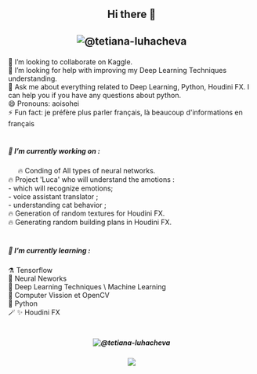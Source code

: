 ## <p align="center">Hi there 👋  </p>
## <p align="center">![@tetiana-luhacheva](https://img.shields.io/badge/LinkedIN-%40tetiana--luhacheva-blue)  </p>

👯 I’m looking to collaborate on Kaggle.
</br> 🤔 I’m looking for help with improving my Deep Learning Techniques understanding.
</br> 💬 Ask me about everything related to Deep Learning, Python, Houdini FX. I can help you if you have any questions about python.
</br> 😄 Pronouns: aoisohei
</br> ⚡ Fun fact: je préfère plus parler français, là beaucoup d'informations en français   

<h1 align="center"></h1>  

##### 🔭 I’m currently working on :
&nbsp;&nbsp;&nbsp;&nbsp;&nbsp;🔥 Conding of All types of neural networks.</br>
  🔥 Project 'Luca' who will understand the amotions :</br>
    - which will recognize emotions;</br>
    - voice assistant translator ;</br>
    - understanding cat behavior ;</br>
  🔥 Generation of random textures for Houdini FX.</br>
  🔥 Generating random building plans in Houdini FX.</br>

<h1 align="center"></h1>  

##### 🌱 I’m currently learning :</br>
  ⚗️  Tensorflow</br>
  🧹  Neural Neworks</br>
  🔮  Deep Learning Techniques \ Machine Learning</br>
  🐲  Computer Vission et OpenCV</br>
  🦄  Python</br>
  🪄  ✨ Houdini FX</br>

<h1 align="center"></h1>  

##### <p align="center">![@tetiana-luhacheva](https://img.shields.io/badge/LinkedIN-%40tetiana--luhacheva-blue)  </p>  
##### <p align="center">![](https://img.shields.io/badge/Telegram-%40terratsukiyomi-white)  </p>   

 
